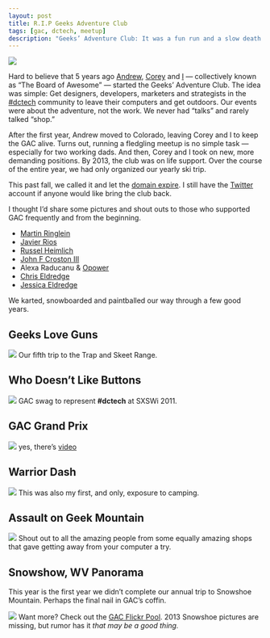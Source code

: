 ```yaml
---
layout: post
title: R.I.P Geeks Adventure Club
tags: [gac, dctech, meetup]
description: "Geeks’ Adventure Club: It was a fun run and a slow death for the DC meetup."
---
```


![](/assets/media/gacdc-welcome.jpg)

Hard to believe that 5 years ago [Andrew](http://twitter.com/andrewcohen), [Corey](http://twitter.com/blanksky) and [I](http://twitter.com/aebsr) — collectively known as “The Board of Awesome” — started the Geeks’ Adventure Club. The idea was simple: Get designers, developers, marketers and strategists in the [#dctech](https://twitter.com/search?q=%23dctech&src=hash) community to leave their computers and get outdoors. Our events were about the adventure, not the work. We never had “talks” and rarely talked “shop.”

After the first year, Andrew moved to Colorado, leaving Corey and I to keep the GAC alive. Turns out, running a fledgling meetup is no simple task — especially for two working dads. And then, Corey and I took on new, more demanding positions. By 2013, the club was on life support. Over the course of the entire year, we had only organized our yearly ski trip.

This past fall, we called it and let the [domain expire](http://geeksadventureclub.com/). I still have the [Twitter](http://twitter.com/gacdc) account if anyone would like bring the club back.

I thought I’d share some pictures and shout outs to those who supported GAC frequently and from the beginning.

* [Martin Ringlein](https://twitter.com/smarty)
* [Javier Rios](https://twitter.com/javierios)
* [Russel Heimlich](https://twitter.com/kingkool68)
* [John F Croston III](https://twitter.com/jfc3)
* Alexa Raducanu & [Opower](https://twitter.com/opower)
* [Chris Eldredge](https://twitter.com/creldredge)
* [Jessica Eldredge](https://twitter.com/jessabean)

We karted, snowboarded and paintballed our way through a few good years.

## Geeks Love Guns
![](/assets/media/gacdc-guns5.jpg)
Our fifth trip to the Trap and Skeet Range.

## Who Doesn’t Like Buttons
![](/assets/media/gacdc-buttons.jpg)
GAC swag to represent **#dctech** at SXSWi 2011.

## GAC Grand Prix
![](/assets/media/gacdc-gp.jpg)
yes, there’s [video](http://www.flickr.com/photos/aebsr/5487106759/)

## Warrior Dash
![](/assets/media/gacdc-wd.jpg)
This was also my first, and only, exposure to camping.

## Assault on Geek Mountain
![](/assets/media/gacdc-pb.jpg)
Shout out to all the amazing people from some equally amazing shops that gave getting away from your computer a try.

## Snowshow, WV Panorama

This year is the first year we didn’t complete our annual trip to Snowshoe Mountain. Perhaps the final nail in GAC’s coffin.

![](/assets/media/gacdc-pano.jpg)
Want more? Check out the [GAC Flickr Pool](http://www.flickr.com/groups/gacdc/pool/). 2013 Snowshoe pictures are missing, but rumor has it *that may be a good thing.*
